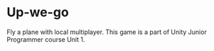 # Up-we-go
Fly a plane with local multiplayer. This game is a part of Unity Junior Programmer course Unit 1. 
